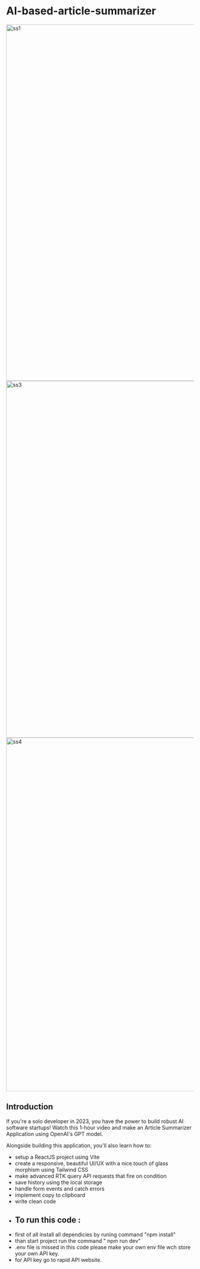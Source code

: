 # AI-based-article-summarizer
<img width="957" alt="ss1" src="https://github.com/UsmanBSIT38/AI_article_summarizer/assets/114169745/f25f5cdf-9f1a-41c6-b54c-64775990ec03">
<img width="958" alt="ss3" src="https://github.com/UsmanBSIT38/AI_article_summarizer/assets/114169745/ce183fc3-eb17-4317-a9b3-1b06c6c2991f">
<img width="949" alt="ss4" src="https://github.com/UsmanBSIT38/AI_article_summarizer/assets/114169745/72ec8e4e-9897-4aec-87b1-f6f40a1e64a4">


## Introduction
If you're a solo developer in 2023, you have the power to build robust AI software startups! Watch this 1-hour video and make an Article Summarizer Application using OpenAI's GPT model.
 
Alongside building this application, you'll also learn how to:
- setup a ReactJS project using Vite
- create a responsive, beautiful UI/UX with a nice touch of glass morphism using Tailwind CSS
- make advanced RTK query API requests that fire on condition
- save history using the local storage
- handle form events and catch errors
- implement copy to clipboard
- write clean code
- ## To run this code : 
- first of all install all dependicies by runing command "npm install"
- than start project run the command " npm run dev"
- .env file is missed in this code please make your own env file wch store your own API key.
- for API key go to rapid API website.
